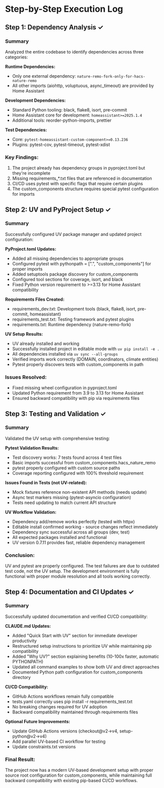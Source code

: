 # Step-by-Step Execution Log

## Step 1: Dependency Analysis ✓

### Summary
Analyzed the entire codebase to identify dependencies across three categories:

**Runtime Dependencies:**
- Only one external dependency: `nature-remo-fork-only-for-hacs-nature-remo`
- All other imports (aiohttp, voluptuous, async_timeout) are provided by Home Assistant

**Development Dependencies:**
- Standard Python tooling: black, flake8, isort, pre-commit
- Home Assistant core for development: `homeassistant>=2025.1.4`
- Additional tools: reorder-python-imports, prettier

**Test Dependencies:**
- Core: `pytest-homeassistant-custom-component>=0.13.236`
- Plugins: pytest-cov, pytest-timeout, pytest-xdist

### Key Findings:
1. The project already has dependency groups in pyproject.toml but they're incomplete
2. Missing requirements_*.txt files that are referenced in documentation
3. CI/CD uses pytest with specific flags that require certain plugins
4. The custom_components structure requires special pytest configuration for imports

## Step 2: UV and PyProject Setup ✓

### Summary
Successfully configured UV package manager and updated project configuration:

**PyProject.toml Updates:**
- Added all missing dependencies to appropriate groups
- Configured pytest with pythonpath = [".", "custom_components"] for proper imports
- Added setuptools package discovery for custom_components
- Configured tool sections for coverage, isort, and black
- Fixed Python version requirement to >=3.13 for Home Assistant compatibility

**Requirements Files Created:**
- requirements_dev.txt: Development tools (black, flake8, isort, pre-commit, homeassistant)
- requirements_test.txt: Testing framework and pytest plugins
- requirements.txt: Runtime dependency (nature-remo-fork)

**UV Setup Results:**
- UV already installed and working
- Successfully installed project in editable mode with `uv pip install -e .`
- All dependencies installed via `uv sync --all-groups`
- Verified imports work correctly (DOMAIN, coordinators, climate entities)
- Pytest properly discovers tests with custom_components in path

### Issues Resolved:
- Fixed missing wheel configuration in pyproject.toml
- Updated Python requirement from 3.9 to 3.13 for Home Assistant
- Ensured backward compatibility with pip via requirements files

## Step 3: Testing and Validation ✓

### Summary
Validated the UV setup with comprehensive testing:

**Pytest Validation Results:**
- Test discovery works: 7 tests found across 4 test files
- Basic imports successful from custom_components.hacs_nature_remo
- pytest properly configured with custom source paths
- Coverage reporting configured with 100% threshold requirement

**Issues Found in Tests (not UV-related):**
- Mock fixtures reference non-existent API methods (needs update)
- Async test markers missing (pytest-asyncio configuration)
- Tests need updating to match current API structure

**UV Workflow Validation:**
- Dependency add/remove works perfectly (tested with httpx)
- Editable install confirmed working - source changes reflect immediately
- Dependency sync successful across all groups (dev, test)
- All expected packages installed and functional
- UV version 0.7.11 provides fast, reliable dependency management

### Conclusion:
UV and pytest are properly configured. The test failures are due to outdated test code, not the UV setup. The development environment is fully functional with proper module resolution and all tools working correctly.

## Step 4: Documentation and CI Updates ✓

### Summary
Successfully updated documentation and verified CI/CD compatibility:

**CLAUDE.md Updates:**
- Added "Quick Start with UV" section for immediate developer productivity
- Restructured setup instructions to prioritize UV while maintaining pip compatibility
- Added "Why UV?" section explaining benefits (10-100x faster, automatic PYTHONPATH)
- Updated all command examples to show both UV and direct approaches
- Documented Python path configuration for custom_components directory

**CI/CD Compatibility:**
- GitHub Actions workflows remain fully compatible
- tests.yaml correctly uses pip install -r requirements_test.txt
- No breaking changes required for UV adoption
- Backward compatibility maintained through requirements files

**Optional Future Improvements:**
- Update GitHub Actions versions (checkout@v2→v4, setup-python@v2→v4)
- Add parallel UV-based CI workflow for testing
- Update constraints.txt versions

### Final Result:
The project now has a modern UV-based development setup with proper source root configuration for custom_components, while maintaining full backward compatibility with existing pip-based CI/CD workflows.